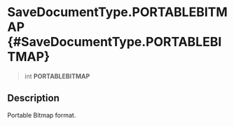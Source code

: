 SaveDocumentType.PORTABLEBITMAP {#SaveDocumentType.PORTABLEBITMAP}
===============================

> int **PORTABLEBITMAP**

Description
-----------

Portable Bitmap format.
